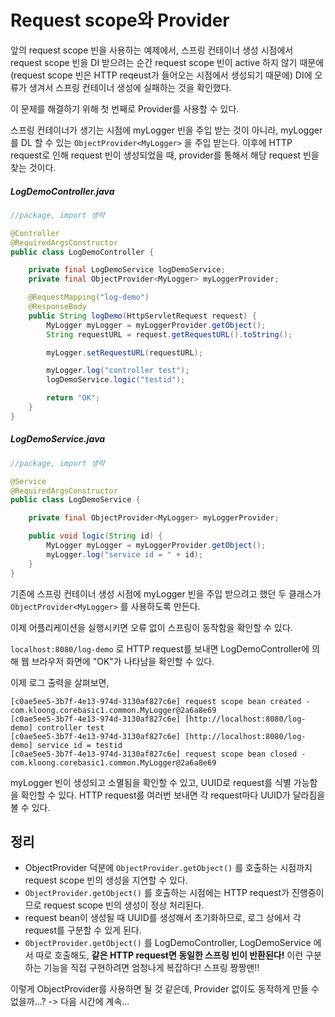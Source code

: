 # Request scope와 Provider
앞의 request scope 빈을 사용하는 예제에서, 스프링 컨테이너 생성 시점에서 request scope 빈을 DI 받으려는 순간 request scope 빈이 active 하지 않기 때문에 (request scope 빈은 HTTP reqeust가 들어오는 시점에서 생성되기 때문에) DI에 오류가 생겨서 스프링 컨테이너 생성에 실패하는 것을 확인했다.

이 문제를 해결하기 위해 첫 번째로 Provider를 사용할 수 있다.

스프링 컨테이너가 생기는 시점에 myLogger 빈을 주입 받는 것이 아니라, myLogger를 DL 할 수 있는 `ObjectProvider<MyLogger>` 을 주입 받는다. 이후에 HTTP request로 인해 request 빈이 생성되었을 때, provider를 통해서 해당 request 빈을 찾는 것이다.

##### LogDemoController.java
```Java
//package, import 생략

@Controller
@RequiredArgsConstructor
public class LogDemoController {

    private final LogDemoService logDemoService;
    private final ObjectProvider<MyLogger> myLoggerProvider;

    @RequestMapping("log-demo")
    @ResponseBody
    public String logDemo(HttpServletRequest request) {
        MyLogger myLogger = myLoggerProvider.getObject();
        String requestURL = request.getRequestURL().toString();

        myLogger.setRequestURL(requestURL);

        myLogger.log("controller test");
        logDemoService.logic("testid");

        return "OK";
    }
}
```

##### LogDemoService.java
```Java
//package, import 생략

@Service
@RequiredArgsConstructor
public class LogDemoService {

    private final ObjectProvider<MyLogger> myLoggerProvider;

    public void logic(String id) {
        MyLogger myLogger = myLoggerProvider.getObject();
        myLogger.log("service id = " + id);
    }
}
```

기존에 스프링 컨테이너 생성 시점에 myLogger 빈을 주입 받으려고 했던 두 클래스가 `ObjectProvider<MyLogger>` 를 사용하도록 만든다.

이제 어플리케이션을 실행시키면 오류 없이 스프링이 동작함을 확인할 수 있다.

`localhost:8080/log-demo` 로 HTTP request를 보내면 LogDemoController에 의해 웹 브라우저 화면에 "OK"가 나타남을 확인할 수 있다.

이제 로그 출력을 살펴보면,

```text
[c0ae5ee5-3b7f-4e13-974d-3130af827c6e] request scope bean created - com.kloong.corebasic1.common.MyLogger@2a6a8e69
[c0ae5ee5-3b7f-4e13-974d-3130af827c6e] [http://localhost:8080/log-demo] controller test
[c0ae5ee5-3b7f-4e13-974d-3130af827c6e] [http://localhost:8080/log-demo] service id = testid
[c0ae5ee5-3b7f-4e13-974d-3130af827c6e] request scope bean closed - com.kloong.corebasic1.common.MyLogger@2a6a8e69
```

myLogger 빈이 생성되고 소멸됨을 확인할 수 있고, UUID로 request를 식별 가능함을 확인할 수 있다. HTTP request를 여러번 보내면 각 request마다 UUID가 달라짐을 볼 수 있다.


## 정리
- ObjectProvider 덕분에 `ObjectProvider.getObject()` 를 호출하는 시점까지 request scope 빈의 생성을 지연할 수 있다.
- `ObjectProvider.getObject()` 를 호출하는 시점에는 HTTP request가 진행중이므로 request scope 빈의 생성이 정상 처리된다.
- request bean이 생성될 때 UUID를 생성해서 초기화하므로, 로그 상에서 각 request를 구분할 수 있게 된다.
- `ObjectProvider.getObject()` 를 LogDemoController, LogDemoService 에서 따로 호출해도, **같은 HTTP request면 동일한 스프링 빈이 반환된다!** 이런 구분하는 기능을 직접 구현하려면 엄청나게 복잡하다! 스프링 짱짱맨!!

이렇게 ObjectProvider를 사용하면 될 것 같은데, Provider 없이도 동작하게 만들 수 없을까...? -> 다음 시간에 계속...